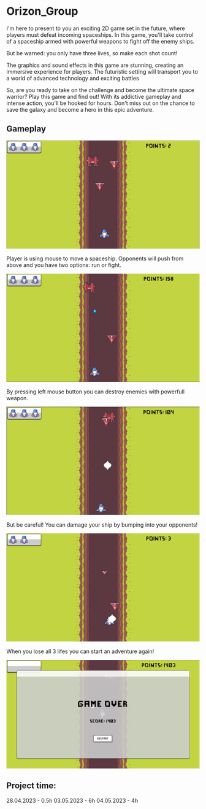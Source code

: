 # Orizon_Group

I'm here to present to you an exciting 2D game set in the future, where players must defeat incoming spaceships. In this game, you'll take control of a spaceship armed with powerful weapons to fight off the enemy ships.

But be warned: you only have three lives, so make each shot count!

The graphics and sound effects in this game are stunning, creating an immersive experience for players. The futuristic setting will transport you to a world of advanced technology and exciting battles

So, are you ready to take on the challenge and become the ultimate space warrior? Play this game and find out! With its addictive gameplay and intense action, you'll be hooked for hours. Don't miss out on the chance to save the galaxy and become a hero in this epic adventure.

## Gameplay

![image desc](./images/Game%201.png)

Player is using mouse to move a spaceship. Opponents will push from above and you have two options: run or fight.

![image desc](./images/Game%202.png)

By pressing left mouse button you can destroy enemies with powerfull weapon.

![image desc](./images/Game%203.png)

But be careful! You can damage your ship by bumping into your opponents! 

![image desc](./images/Game%204.png)

When you lose all 3 lifes you can start an adventure again!

![image desc](./images/Game%205.png)


## Project time:
28.04.2023 - 0.5h
03.05.2023 - 6h
04.05.2023 - 4h